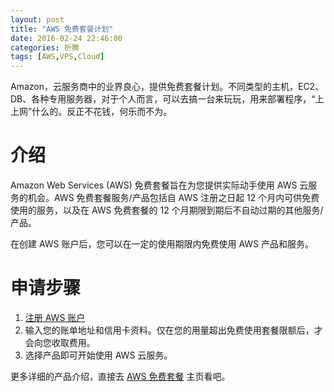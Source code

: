 ```yaml
---
layout: post
title: "AWS 免费套餐计划"
date: 2016-02-24 22:46:00
categories: 折腾
tags: [AWS,VPS,Cloud]
---
```


Amazon，云服务商中的业界良心，提供免费套餐计划。不同类型的主机，EC2、DB、各种专用服务器，对于个人而言，可以去搞一台来玩玩，用来部署程序，“上上网”什么的。反正不花钱，何乐而不为。

<!-- more -->

# 介绍
Amazon Web Services (AWS) 免费套餐旨在为您提供实际动手使用 AWS 云服务的机会。AWS 免费套餐服务/产品包括自 AWS 注册之日起 12 个月内可供免费使用的服务，以及在 AWS 免费套餐的 12 个月期限到期后不自动过期的其他服务/产品。

在创建 AWS 账户后，您可以在一定的使用期限内免费使用 AWS 产品和服务。

# 申请步骤
1. [注册 AWS 账户](https://portal.aws.amazon.com/gp/aws/developer/registration/index.html)
2. 输入您的账单地址和信用卡资料。仅在您的用量超出免费使用套餐限额后，才会向您收取费用。
3. 选择产品即可开始使用 AWS 云服务。

更多详细的产品介绍，直接去 [AWS 免费套餐](https://aws.amazon.com/cn/free/) 主页看吧。
